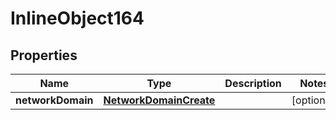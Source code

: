 

# InlineObject164

## Properties

Name | Type | Description | Notes
------------ | ------------- | ------------- | -------------
**networkDomain** | [**NetworkDomainCreate**](NetworkDomainCreate.md) |  |  [optional]



